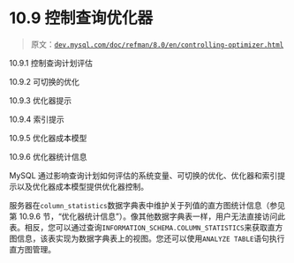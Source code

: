 # 10.9 控制查询优化器

> 原文：[`dev.mysql.com/doc/refman/8.0/en/controlling-optimizer.html`](https://dev.mysql.com/doc/refman/8.0/en/controlling-optimizer.html)

10.9.1 控制查询计划评估

10.9.2 可切换的优化

10.9.3 优化器提示

10.9.4 索引提示

10.9.5 优化器成本模型

10.9.6 优化器统计信息

MySQL 通过影响查询计划如何评估的系统变量、可切换的优化、优化器和索引提示以及优化器成本模型提供优化器控制。

服务器在`column_statistics`数据字典表中维护关于列值的直方图统计信息（参见第 10.9.6 节，“优化器统计信息”）。像其他数据字典表一样，用户无法直接访问此表。相反，您可以通过查询`INFORMATION_SCHEMA.COLUMN_STATISTICS`来获取直方图信息，该表实现为数据字典表上的视图。您还可以使用`ANALYZE TABLE`语句执行直方图管理。
